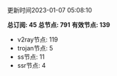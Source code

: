 更新时间2023-01-07 05:08:10

**总订阅: 45**
**总节点: 791**
**有效节点: 139**
- v2ray节点: 119
- trojan节点: 5
- ss节点: 11
- ssr节点: 4

